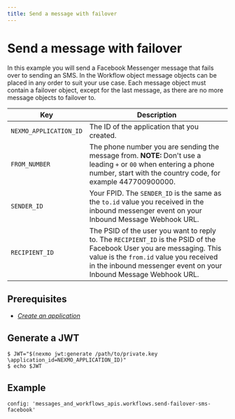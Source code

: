 ```yaml
---
title: Send a message with failover
---
```


# Send a message with failover

In this example you will send a Facebook Messenger message that fails over to sending an SMS. In the Workflow object message objects can be placed in any order to suit your use case. Each message object must contain a failover object, except for the last message, as there are no more message objects to failover to.

Key | Description
-- | --
`NEXMO_APPLICATION_ID` | The ID of the application that you created.
`FROM_NUMBER` | The phone number you are sending the message from. **NOTE:** Don't use a leading `+` or `00` when entering a phone number, start with the country code, for example 447700900000.
`SENDER_ID` | Your FPID. The `SENDER_ID` is the same as the `to.id` value you received in the inbound messenger event on your Inbound Message Webhook URL.
`RECIPIENT_ID` | The PSID of the user you want to reply to. The `RECIPIENT_ID` is the PSID of the Facebook User you are messaging. This value is the `from.id` value you received in the inbound messenger event on your Inbound Message Webhook URL.

## Prerequisites

- *[Create an application](/concepts/guides/applications#getting-started-with-applications)*

## Generate a JWT

```curl
$ JWT="$(nexmo jwt:generate /path/to/private.key \application_id=NEXMO_APPLICATION_ID)"
$ echo $JWT
```

## Example

```tabbed_examples
config: 'messages_and_workflows_apis.workflows.send-failover-sms-facebook'
```
